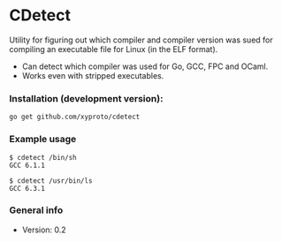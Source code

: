 # CDetect

Utility for figuring out which compiler and compiler version was sued for compiling an executable file for Linux (in the ELF format).

* Can detect which compiler was used for Go, GCC, FPC and OCaml.
* Works even with stripped executables.

### Installation (development version):

    go get github.com/xyproto/cdetect

### Example usage

    $ cdetect /bin/sh
    GCC 6.1.1

    $ cdetect /usr/bin/ls
    GCC 6.3.1

### General info

* Version: 0.2
